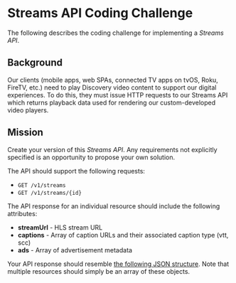 # Streams API Coding Challenge
The following describes the coding challenge for implementing a *Streams API*.

## Background
Our clients (mobile apps, web SPAs, connected TV apps on tvOS, Roku, FireTV, etc.) need to play Discovery video content to support our digital experiences.  To do this, they must issue HTTP requests to our Streams API which returns playback data used for rendering our custom-developed video players.

## Mission
Create your version of this *Streams API*.  Any requirements not explicitly specified is an opportunity to propose your own solution.

The API should support the following requests:
- `GET /v1/streams`
- `GET /v1/streams/{id}`

The API response for an individual resource should include the following attributes:
- **streamUrl** - HLS stream URL
- **captions** - Array of caption URLs and their associated caption type (vtt, scc)
- **ads** - Array of advertisement metadata

Your API response should resemble [the following JSON structure](https://github.com/discovery-digital/svc-codingchallenge/blob/master/stubs/sample-api-response-with-ads.json). Note that multiple resources should simply be an array of these objects.

